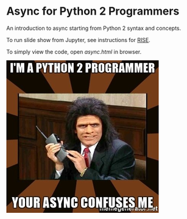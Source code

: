 # Async for Python 2 Programmers

An introduction to async starting from Python 2 syntax and concepts.

To run slide show from Jupyter, see instructions for [RISE](https://damianavila.github.io/RISE/index.html).

To simply view the code, open *async.html* in browser.

![](caveman_lawyer.jpg)
